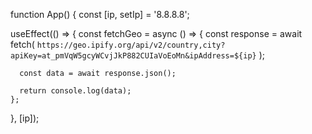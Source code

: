 function App() {
  const [ip, setIp] = '8.8.8.8';

  useEffect(() => {
    const fetchGeo = async () => {
      const response = await fetch(
        `https://geo.ipify.org/api/v2/country,city?apiKey=at_pmVqW5gcyWCvjJkP882CUIaVoEoMn&ipAddress=${ip}`
      );

      const data = await response.json();

      return console.log(data);
    };
  }, [ip]);

  